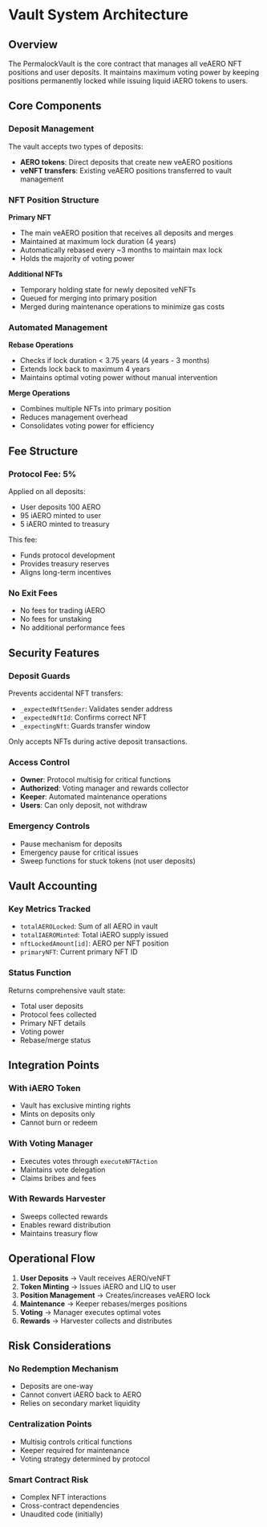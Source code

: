 # Vault System Architecture

## Overview

The PermalockVault is the core contract that manages all veAERO NFT positions and user deposits. It maintains maximum voting power by keeping positions permanently locked while issuing liquid iAERO tokens to users.

## Core Components

### Deposit Management

The vault accepts two types of deposits:
- **AERO tokens**: Direct deposits that create new veAERO positions
- **veNFT transfers**: Existing veAERO positions transferred to vault management

### NFT Position Structure

**Primary NFT**
- The main veAERO position that receives all deposits and merges
- Maintained at maximum lock duration (4 years)
- Automatically rebased every ~3 months to maintain max lock
- Holds the majority of voting power

**Additional NFTs**
- Temporary holding state for newly deposited veNFTs
- Queued for merging into primary position
- Merged during maintenance operations to minimize gas costs

### Automated Management

**Rebase Operations**
- Checks if lock duration < 3.75 years (4 years - 3 months)
- Extends lock back to maximum 4 years
- Maintains optimal voting power without manual intervention

**Merge Operations**
- Combines multiple NFTs into primary position
- Reduces management overhead
- Consolidates voting power for efficiency

## Fee Structure

### Protocol Fee: 5%

Applied on all deposits:
- User deposits 100 AERO
- 95 iAERO minted to user
- 5 iAERO minted to treasury

This fee:
- Funds protocol development
- Provides treasury reserves
- Aligns long-term incentives

### No Exit Fees
- No fees for trading iAERO
- No fees for unstaking
- No additional performance fees

## Security Features

### Deposit Guards

Prevents accidental NFT transfers:
- `_expectedNftSender`: Validates sender address
- `_expectedNftId`: Confirms correct NFT
- `_expectingNft`: Guards transfer window

Only accepts NFTs during active deposit transactions.

### Access Control
- **Owner**: Protocol multisig for critical functions
- **Authorized**: Voting manager and rewards collector
- **Keeper**: Automated maintenance operations
- **Users**: Can only deposit, not withdraw

### Emergency Controls
- Pause mechanism for deposits
- Emergency pause for critical issues
- Sweep functions for stuck tokens (not user deposits)

## Vault Accounting

### Key Metrics Tracked
- `totalAEROLocked`: Sum of all AERO in vault
- `totalIAEROMinted`: Total iAERO supply issued
- `nftLockedAmount[id]`: AERO per NFT position
- `primaryNFT`: Current primary NFT ID

### Status Function

Returns comprehensive vault state:
- Total user deposits
- Protocol fees collected
- Primary NFT details
- Voting power
- Rebase/merge status

## Integration Points

### With iAERO Token
- Vault has exclusive minting rights
- Mints on deposits only
- Cannot burn or redeem

### With Voting Manager
- Executes votes through `executeNFTAction`
- Maintains vote delegation
- Claims bribes and fees

### With Rewards Harvester
- Sweeps collected rewards
- Enables reward distribution
- Maintains treasury flow

## Operational Flow

1. **User Deposits** → Vault receives AERO/veNFT
2. **Token Minting** → Issues iAERO and LIQ to user
3. **Position Management** → Creates/increases veAERO lock
4. **Maintenance** → Keeper rebases/merges positions
5. **Voting** → Manager executes optimal votes
6. **Rewards** → Harvester collects and distributes

## Risk Considerations

### No Redemption Mechanism
- Deposits are one-way
- Cannot convert iAERO back to AERO
- Relies on secondary market liquidity

### Centralization Points
- Multisig controls critical functions
- Keeper required for maintenance
- Voting strategy determined by protocol

### Smart Contract Risk
- Complex NFT interactions
- Cross-contract dependencies
- Unaudited code (initially)
